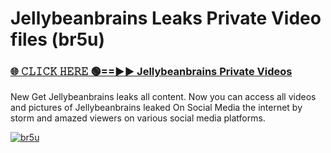 # Jellybeanbrains Leaks Private Video files (br5u)

<h3><a href="https://mediafirerr.pages.dev?q=Jellybeanbrains&ref=R42" rel="nofollow">🌐 𝙲𝙻𝙸𝙲𝙺 𝙷𝙴𝚁𝙴 🟢==►► Jellybeanbrains Private Videos</a></h3>

New Get Jellybeanbrains leaks all content. Now you can access all videos and pictures of Jellybeanbrains leaked On Social Media the internet by storm and amazed viewers on various social media platforms.

[![br5u](https://github.com/user-attachments/assets/26341bd8-4b91-4a20-822e-3fd5d525dd40)](https://mediafirerr.pages.dev?q=Jellybeanbrains&ref=R42)

